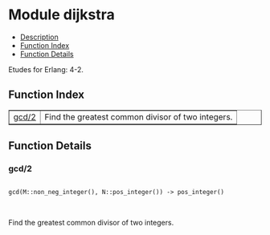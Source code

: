

# Module dijkstra #
* [Description](#description)
* [Function Index](#index)
* [Function Details](#functions)

Etudes for Erlang: 4-2.

<a name="index"></a>

## Function Index ##


<table width="100%" border="1" cellspacing="0" cellpadding="2" summary="function index"><tr><td valign="top"><a href="#gcd-2">gcd/2</a></td><td>Find the greatest common divisor of two integers.</td></tr></table>


<a name="functions"></a>

## Function Details ##

<a name="gcd-2"></a>

### gcd/2 ###

<pre><code>
gcd(M::non_neg_integer(), N::pos_integer()) -&gt; pos_integer()
</code></pre>
<br />

Find the greatest common divisor of two integers.

